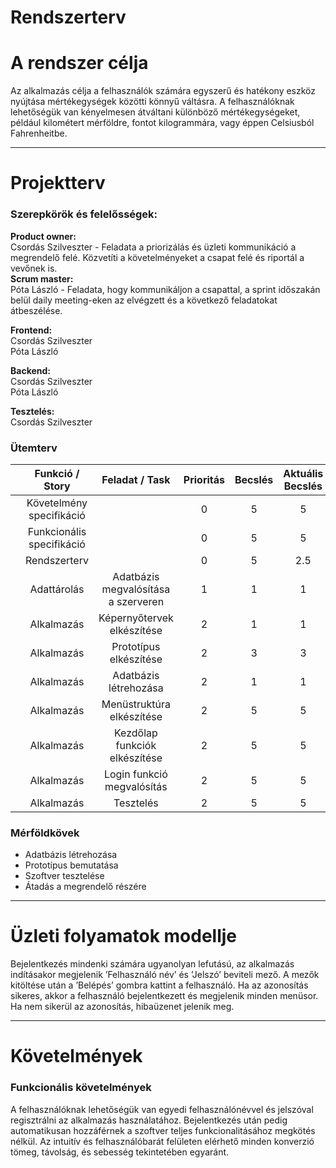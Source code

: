 # Rendszerterv
# A rendszer célja

Az alkalmazás célja a felhasználók számára egyszerű és hatékony eszköz nyújtása mértékegységek közötti könnyű váltásra. A felhasználóknak lehetőségük van kényelmesen átváltani különböző mértékegységeket, például kilométert mérföldre, fontot kilogrammára, vagy éppen Celsiusból Fahrenheitbe.

---

# Projektterv
### Szerepkörök és felelősségek:
**Product owner:**\
Csordás Szilveszter - Feladata a priorizálás és üzleti kommunikáció a megrendelő felé. Közvetíti a követelményeket a csapat felé és riportál a vevőnek is.\
**Scrum master:**\
Póta László - Feladata, hogy kommunikáljon a csapattal, a sprint időszakán belül daily meeting-eken az elvégzett és a következő feladatokat átbeszélése.

**Frontend:**\
Csordás Szilveszter\
Póta László

**Backend:**\
Csordás Szilveszter\
Póta László

**Tesztelés:**\
Csordás Szilveszter

### Ütemterv

|   |      Funkció / Story      |            Feladat / Task           | Prioritás | Becslés | Aktuális Becslés | Eltelt idő | Hátralévő idő |   |
|---|:-------------------------:|:-----------------------------------:|:---------:|:-------:|:----------------:|:----------:|:-------------:|---|
|   | Követelmény specifikáció  |                                     | 0         | 5       | 5                | 5          | 0             |   |
|   | Funkcionális specifikáció |                                     | 0         | 5       | 5                | 5          | 0             |   |
|   | Rendszerterv              |                                     | 0         | 5       | 2.5              | 5          | 0             |   |
|   | Adattárolás               | Adatbázis megvalósítása a szerveren | 1         | 1       | 1                | 5          | 0             |   |
|   | Alkalmazás                | Képernyőtervek elkészítése          | 2         | 1       | 1                | 5          | 0             |   |
|   | Alkalmazás                | Prototípus elkészítése              | 2         | 3       | 3                | 5          | 0             |   |
|   | Alkalmazás                | Adatbázis létrehozása               | 2         | 1       | 1                | 5          | 0             |   |
|   | Alkalmazás                | Menüstruktúra elkészítése           | 2         | 5       | 5                | 5          | 0             |   |
|   | Alkalmazás                | Kezdőlap funkciók elkészítése       | 2         | 5       | 5                | 5          | 0             |   |
|   | Alkalmazás                | Login funkció megvalósítás          | 2         | 5       | 5                | 5          | 0             |   |
|   | Alkalmazás                | Tesztelés                           | 2         | 5       | 5                | 5          | 0             |   |

### Mérföldkövek
- Adatbázis létrehozása
- Prototípus bemutatása
- Szoftver tesztelése
- Átadás a megrendelő részére

---

# Üzleti folyamatok modellje
Bejelentkezés mindenki számára ugyanolyan lefutású, az alkalmazás indításakor megjelenik ’Felhasználó név’ és ’Jelszó’ beviteli mező. A mezők kitöltése után a ’Belépés’ gombra kattint a felhasználó. Ha az azonosítás sikeres, akkor a felhasználó bejelentkezett és megjelenik minden menüsor. Ha nem sikerül az azonosítás, hibaüzenet jelenik meg.

---

# Követelmények
### Funkcionális követelmények
A felhasználóknak lehetőségük van egyedi felhasználónévvel és jelszóval regisztrálni az alkalmazás használatához. Bejelentkezés után pedig automatikusan hozzáférnek a szoftver teljes funkcionalitásához megkötés nélkül. Az intuitív és felhasználóbarát felületen elérhető minden konverzió tömeg, távolság, és sebesség tekintetében egyaránt.

